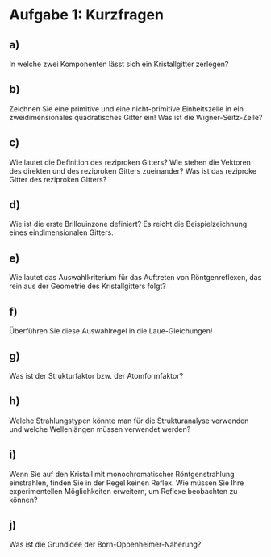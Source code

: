 # Aufgabe 1: Kurzfragen

## a)

In welche zwei Komponenten lässt sich ein Kristallgitter zerlegen?

## b)

Zeichnen Sie eine primitive und eine nicht-primitive Einheitszelle in
ein zweidimensionales quadratisches Gitter ein! Was ist die
Wigner-Seitz-Zelle?

## c)

Wie lautet die Definition des reziproken Gitters? Wie stehen die
Vektoren des direkten und des reziproken Gitters zueinander? Was ist das
reziproke Gitter des reziproken Gitters?

## d)

Wie ist die erste Brillouinzone definiert? Es reicht die
Beispielzeichnung eines eindimensionalen Gitters.

## e)

Wie lautet das Auswahlkriterium für das Auftreten von Röntgenreflexen,
das rein aus der Geometrie des Kristallgitters folgt?

## f)

Überführen Sie diese Auswahlregel in die Laue-Gleichungen!

## g)

Was ist der Strukturfaktor bzw. der Atomformfaktor?

## h)

Welche Strahlungstypen könnte man für die Strukturanalyse verwenden und
welche Wellenlängen müssen verwendet werden?

## i)

Wenn Sie auf den Kristall mit monochromatischer Röntgenstrahlung
einstrahlen, finden Sie in der Regel keinen Reflex. Wie müssen Sie Ihre
experimentellen Möglichkeiten erweitern, um Reflexe beobachten zu
können?

## j)

Was ist die Grundidee der Born-Oppenheimer-Näherung?
